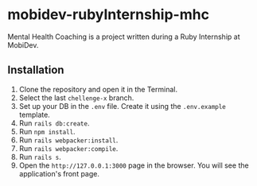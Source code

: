 # mobidev-rubyInternship-mhc
Mental Health Coaching is a project written during a Ruby Internship at MobiDev.

## Installation
1. Clone the repository and open it in the Terminal.
2. Select the last `chellenge-x` branch.
3. Set up your DB in the `.env` file. Create it using the `.env.example` template.
4. Run `rails db:create`.
5. Run `npm install`.
6. Run `rails webpacker:install`.
7. Run `rails webpacker:compile`.
8. Run `rails s`.
9. Open the `http://127.0.0.1:3000` page in the browser. You will see the application's front page.
